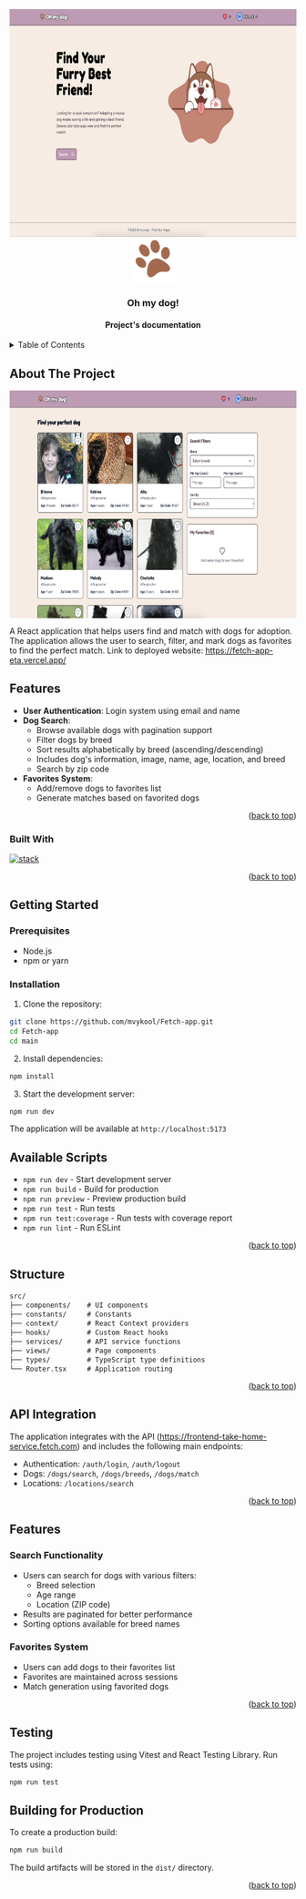 <a id="readme-top"></a>

<!-- PROJECT LOGO -->
<img align="center" src="main/public/home.png" alt="setup" width="820" height="400" />

<br />
<div align="center">
  <a href="https://github.com/othneildrew/Best-README-Template">
    <img src="main/public/logo.png" alt="Logo" width="80" height="80">
  </a>

  <h3 align="center">Oh my dog!</h3>

 #### Project's documentation
</div>


<!-- TABLE OF CONTENTS -->
<details>
  <summary>Table of Contents</summary>
  <ol>
    <li>
      <a href="#about-the-project">About The Project</a>
      <ul>
        <li><a href="#built-with">Built With</a></li>
      </ul>
    </li>
    <li>
      <a href="#getting-started">Getting Started</a>
      <ul>
        <li><a href="#prerequisites">Prerequisites</a></li>
        <li><a href="#installation">Installation</a></li>
      </ul>
    </li>
    <li><a href="#structure">Structure</a></li>
    <li><a href="#api-integration">Api integration</a></li>
    <li><a href="#features">Features</a></li>
    <li><a href="#testing">Testing</a></li>
    <li><a href="#building-for-production">Build for production</a></li>
  </ol>
</details>



<!-- ABOUT THE PROJECT -->
## About The Project

<img align="center" src="main/public/search.png" alt="setup" width="820" height="400"/>

A React application that helps users find and match with dogs for adoption. The application allows the user to search, filter, and mark dogs as favorites to find the perfect match.
Link to deployed website: https://fetch-app-eta.vercel.app/

## Features

- **User Authentication**: Login system using email and name
- **Dog Search**: 
  - Browse available dogs with pagination support
  - Filter dogs by breed
  - Sort results alphabetically by breed (ascending/descending)
  - Includes dog's information, image, name, age, location, and breed
  - Search by zip code
- **Favorites System**: 
  - Add/remove dogs to favorites list
  - Generate matches based on favorited dogs

<p align="right">(<a href="#readme-top">back to top</a>)</p>


### Built With

[![stack](https://skillicons.dev/icons?i=react,typescript,vite,vitest,tailwind,vercel,githubactions)](https://skillicons.dev)

<p align="right">(<a href="#readme-top">back to top</a>)</p>


<!-- GETTING STARTED -->
## Getting Started

### Prerequisites


- Node.js
- npm or yarn

### Installation

1. Clone the repository:
```bash
git clone https://github.com/mvykool/Fetch-app.git
cd Fetch-app
cd main
```

2. Install dependencies:
```bash
npm install
```

3. Start the development server:
```bash
npm run dev
```

The application will be available at `http://localhost:5173`

## Available Scripts

- `npm run dev` - Start development server
- `npm run build` - Build for production
- `npm run preview` - Preview production build
- `npm run test` - Run tests
- `npm run test:coverage` - Run tests with coverage report
- `npm run lint` - Run ESLint

<p align="right">(<a href="#readme-top">back to top</a>)</p>


## Structure

```
src/
├── components/    # UI components
├── constants/     # Constants
├── context/       # React Context providers
├── hooks/         # Custom React hooks
├── services/      # API service functions
├── views/         # Page components
├── types/         # TypeScript type definitions
└── Router.tsx     # Application routing
```
<p align="right">(<a href="#readme-top">back to top</a>)</p>

## API Integration

The application integrates with the API (https://frontend-take-home-service.fetch.com) and includes the following main endpoints:

- Authentication: `/auth/login`, `/auth/logout`
- Dogs: `/dogs/search`, `/dogs/breeds`, `/dogs/match`
- Locations: `/locations/search`
<p align="right">(<a href="#readme-top">back to top</a>)</p>

## Features

### Search Functionality
- Users can search for dogs with various filters:
  - Breed selection
  - Age range
  - Location (ZIP code)
- Results are paginated for better performance
- Sorting options available for breed names

### Favorites System
- Users can add dogs to their favorites list
- Favorites are maintained across sessions
- Match generation using favorited dogs
  
<p align="right">(<a href="#readme-top">back to top</a>)</p>

## Testing

The project includes testing using Vitest and React Testing Library. Run tests using:

```bash
npm run test
```

## Building for Production

To create a production build:

```bash
npm run build
```

The build artifacts will be stored in the `dist/` directory.

<p align="right">(<a href="#readme-top">back to top</a>)</p>
